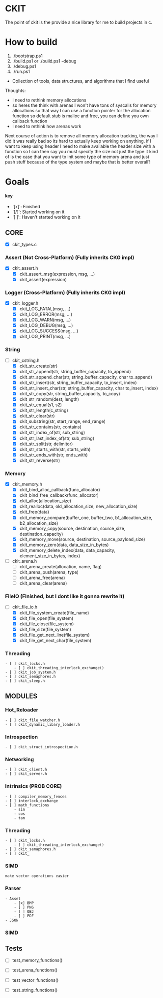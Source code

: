 # CKIT
The point of ckit is the provide a nice library for me to build projects in c.

# How to build
1. ./bootstrap.ps1
2. ./build.ps1 or ./build.ps1 -debug
2. ./debug.ps1
2. ./run.ps1

- Collection of tools, data structures, and algorithms that I find useful

Thoughts:
 - I need to rethink memory allocations
 - so heres the think with arenas I won't have tons of syscalls for memory allocations so that way I can use a function pointer for the allocation function so default stub is malloc and free, you can define you own callback function
 - I need to rethink how arenas work

Next course of action is to remove all memory allocation tracking, the way I did it was really bad so its hard to actually keep working on anything.
if I want to keep using header I need to make available the header size with a function so I can then say you must specify the size not just the type
it kind of is the case that you want to init some type of memory arena and just push stuff because of the type system and maybe that is better overall?

# Goals
#### key
- '[x]': Finished
- '[/]': Started working on it
- '[ ]': Haven't started working on it

## CORE
- [x] ckit_types.c

### Assert (Not Cross-Platform) (Fully inherits CKG impl)
- [x] ckit_assert.h
	- [x] ckit_assert_msg(expression, msg, ...)
	- [x] ckit_assert(expression)

### Logger (Cross-Platform) (Fully inherits CKG impl)
- [x] ckit_logger.h
	- [x] ckit_LOG_FATAL(msg, ...)
	- [x] ckit_LOG_ERROR(msg, ...)
	- [x] ckit_LOG_WARN(msg, ...)
	- [x] ckit_LOG_DEBUG(msg, ...)
	- [x] ckit_LOG_SUCCESS(msg, ...)
	- [x] ckit_LOG_PRINT(msg, ...)

### String
- [ ] ckit_cstring.h
	- [x] ckit_str_create(str)
	- [x] ckit_str_append(str, string_buffer_capacity, to_append)
	- [x] ckit_str_append_char(str, string_buffer_capacity, char to_append)
	- [x] ckit_str_insert(str, string_buffer_capacity, to_insert, index)
	- [x] ckit_str_insert_char(str, string_buffer_capacity, char to_insert, index)
	- [x] ckit_str_copy(str, string_buffer_capacity, to_copy)
	- [x] ckit_str_random(dest, length)
	- [x] ckit_str_equal(s1, s2)
	- [x] ckit_str_length(c_string)
	- [x] ckit_str_clear(str)
	- [x] ckit_substring(str, start_range, end_range)
	- [x] ckit_str_contains(str, contains)
	- [x] ckit_str_index_of(str, sub_string)
	- [x] ckit_str_last_index_of(str, sub_string)
	- [x] ckit_str_split(str, delimitor)
	- [x] ckit_str_starts_with(str, starts_with)
	- [x] ckit_str_ends_with(str, ends_with)
	- [x] ckit_str_reverse(str)

### Memory
- [x] ckit_memory.h
    - [x] ckit_bind_alloc_callback(func_allocator)
    - [x] ckit_bind_free_callback(func_allocator)
    - [x] ckit_alloc(allocation_size)
    - [x] ckit_realloc(data, old_allocation_size, new_allocation_size)
    - [x] ckit_free(data)
    - [x] ckit_memory_compare(buffer_one, buffer_two, b1_allocation_size, b2_allocation_size)
    - [x] ckit_memory_copy(source, destination, source_size, destination_capacity)
    - [x] ckit_memory_move(source, destination, source_payload_size)
    - [x] ckit_memory_zero(data, data_size_in_bytes)
    - [x] ckit_memory_delete_index(data, data_capacity, element_size_in_bytes, index)

- [ ] ckit_arena.h
	- [ ] ckit_arena_create(allocation, name, flag)
	- [ ] ckit_arena_push(arena, type)	
	- [ ] ckit_arena_free(arena)
	- [ ] ckit_arena_clear(arena)

### FileIO (Finished, but I dont like it gonna rewrite it)
- [ ] ckit_file_io.h
	- [x] ckit_file_system_create(file_name)
	- [x] ckit_file_open(file_system)
	- [x] ckit_file_close(file_system)
	- [x] ckit_file_size(file_system)
	- [x] ckit_file_get_next_line(file_system)
	- [x] ckit_file_get_next_char(file_system)

### Threading
	- [ ] ckit_locks.h
		- [ ] ckit_threading_interlock_exchange()
	- [ ] ckit_job_system.h
	- [ ] ckit_semaphores.h
	- [ ] ckit_sleep.h


## MODULES

### Hot_Reloader
	- [ ] ckit_file_watcher.h
	- [ ] ckit_dynamic_libary_loader.h

### Introspection
	- [ ] ckit_struct_introspection.h

### Networking
	- [ ] ckit_client.h
	- [ ] ckit_server.h

### Intrinsics (PROB CORE)
	- [ ] compiler_memory_fences
	- [ ] interlock_exchange
	- [ ] math_functions
		- sin
		- cos
		- tan
	
### Threading
	- [ ] ckit_locks.h
		- [ ] ckit_threading_interlock_exchange()
	- [ ] ckit_semaphores.h
	- [ ] ckit_

### SIMD
	make vector operations easier

### Parser
	- Asset
		- [x] BMP
		- [ ] PNG
		- [ ] OBJ
		- [ ] PDF
	- JSON

### SIMD

## Tests
- [ ] test_memory_functions()
- [ ] test_arena_functions()
- [ ] test_vector_functions()
- [ ] test_string_functions()

